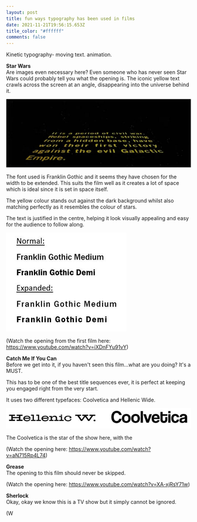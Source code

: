 ```yaml
---
layout: post
title: fun ways typography has been used in films
date: 2021-11-21T19:56:15.653Z
title_color: "#ffffff"
comments: false
---
```

Kinetic typography- moving text. animation. 

**Star Wars**\
Are images even necessary here? Even someone who has never seen Star Wars could probably tell you what the opening is. The iconic yellow text crawls across the screen at an angle, disappearing into the universe behind it.

![Screenshot from Star Wars (1977) opening](../uploads/star-wars-opening.jpg)

 

The font used is Franklin Gothic and it seems they have chosen for the width to be extended. This suits the film well as it creates a lot of space which is ideal since it is set in space itself.

The yellow colour stands out against the dark background whilst also matching perfectly as it resembles the colour of stars. 

The text is justified in the centre, helping it look visually appealing and easy for the audience to follow along. 

![Screenshot of Franklin Gothic typeface](../uploads/fonts-star-wars.jpg)

(Watch the opening from the first film here: <https://www.youtube.com/watch?v=iXDnFYu91vY>)

**Catch Me If You Can**\
Before we get into it, if you haven't seen this film...what are you doing? It's a MUST. 

This has to be one of the best title sequences ever, it is perfect at keeping you engaged right from the very start. 

It uses two different typefaces: Coolvetica and Hellenic Wide. 

![Screenshot of Hellenic Wide and Coolvetica typefaces](../uploads/catch-me-fonts.jpg)

The Coolvetica is the star of the show here, with the 



(Watch the opening here: <https://www.youtube.com/watch?v=aN715Rp4L74>)

**Grease**\
The opening to this film should never be skipped. 

(Watch the opening here: <https://www.youtube.com/watch?v=XA-xjRsY71w>)

**Sherlock**\
Okay, okay we know this is a TV show but it simply cannot be ignored.

(W